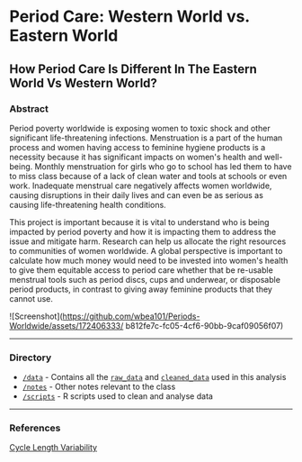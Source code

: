 # Period Care: Western World vs. Eastern World

## How Period Care Is Different In The Eastern World Vs Western World?

### Abstract
Period poverty worldwide is exposing women to toxic shock and other significant life-threatening infections. Menstruation is a part of the human process and women having access to feminine hygiene products is a necessity because it has significant impacts on women's health and well-being. Monthly menstruation for girls who go to school has led them to have to miss class because of a lack of clean water and tools at schools or even work. Inadequate menstrual care negatively affects women worldwide, causing disruptions in their daily lives and can even be as serious as causing life-threatening health conditions.

This project is important because it is vital to understand who is being impacted by period poverty and how it is impacting them to address the issue and mitigate harm. Research can help us allocate the right resources to communities of women worldwide. A global perspective is important to calculate how much money would need to be invested into women's health to give them equitable access to period care whether that be re-usable menstrual tools such as period discs, cups and underwear, or disposable period products, in contrast to giving away feminine products that they cannot use.

![Screenshot](https://github.com/wbea101/Periods-Worldwide/assets/172406333/
b812fe7c-fc05-4cf6-90bb-9caf09056f07)

-------

### Directory
- [`/data`](data) - Contains all the [`raw_data`](data/raw_data) and [`cleaned_data`](data/cleaned_data) used in this analysis
- [`/notes`](notes) - Other notes relevant to the class
- [`/scripts`](scripts) - R scripts used to clean and analyse data
-------

### References
[Cycle Length Variability](https://awhs-updates.hsph.harvard.edu/cycle-length-variability/part-2/)

